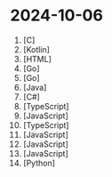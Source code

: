 # 2024-10-06

1. [](https://github.comundefined "Lean's LEDE source") [C]
2. [](https://github.comundefined "DataBackup for Android 7.0+") [Kotlin]
3. [](https://github.comundefined "ehviewer，用爱发电，快乐前行") [HTML]
4. [](https://github.comundefined "算法竞赛模板库 by 灵茶山艾府 💭💡🎈") [Go]
5. [](https://github.comundefined "🌩「自选优选 IP」测试 Cloudflare CDN 延迟和速度，获取最快 IP ！当然也支持其他 CDN / 网站 IP ~") [Go]
6. [](https://github.comundefined "强大易用的开源建站工具。") [Java]
7. [](https://github.comundefined "JinYongLegend-like RPG Game Framework with full Modding support and 10+ hours playable samples of game.") [C#]
8. [](https://github.comundefined "🌟 Wiki of OI / ICPC for everyone. （某大型游戏线上攻略，内含炫酷算术魔法）") [TypeScript]
9. [](https://github.comundefined "clash for windows汉化版. 提供clash for windows的汉化版, 汉化补丁及汉化版安装程序") [JavaScript]
10. [](https://github.comundefined "插件化、定制化、无广告的免费音乐播放器") [TypeScript]
11. [](https://github.comundefined "OpenAI + LINE + Vercel = GPT AI Assistant") [JavaScript]
12. [](https://github.comundefined "FongMi影视和tvbox配置文件，如果喜欢，请Fork自用。使用前请仔细阅读仓库说明，一旦使用将被视为你已了解。") [JavaScript]
13. [](https://github.comundefined "TikTok 無需拔卡解鎖最新支援 iPhone &iPad 、TikTok&TikTok TestFlight，地區切換 、視頻發佈 、 live 直播 、點贊 評論、私信聊天等！") [JavaScript]
14. [](https://github.comundefined "基于大模型搭建的聊天机器人，同时支持 微信公众号、企业微信应用、飞书、钉钉 等接入，可选择GPT3.5/GPT-4o/GPT-o1/ Claude/文心一言/讯飞星火/通义千问/ Gemini/GLM-4/Claude/Kimi/LinkAI，能处理文本、语音和图片，访问操作系统和互联网，支持基于自有知识库进行定制企业智能客服。") [Python]
